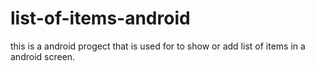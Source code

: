 # list-of-items-android
this is a android progect that is used for to show or add list of items in a android screen.
